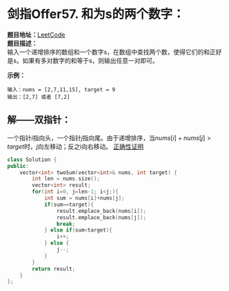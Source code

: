 # 剑指Offer57. 和为s的两个数字：  
**题目地址：**[LeetCode](https://leetcode-cn.com/problems/he-wei-sde-liang-ge-shu-zi-lcof/)  
**题目描述：**  
输入一个递增排序的数组和一个数字s，在数组中查找两个数，使得它们的和正好是s。如果有多对数字的和等于s，则输出任意一对即可。  

**示例：**  
```
输入：nums = [2,7,11,15], target = 9
输出：[2,7] 或者 [7,2]
```

## 解——双指针：
一个指针$i$指向头，一个指针$j$指向尾。由于递增排序，当$nums[i]+nums[j]>target$时，$j$向左移动；反之i向右移动。
[正确性证明](https://leetcode-cn.com/problems/he-wei-sde-liang-ge-shu-zi-lcof/solution/mian-shi-ti-57-he-wei-s-de-liang-ge-shu-zi-shuang-/)
```cpp
class Solution {
public:
    vector<int> twoSum(vector<int>& nums, int target) {
        int len = nums.size();
        vector<int> result;
        for(int i=0, j=len-1; i<j;){
            int sum = nums[i]+nums[j];
            if(sum==target){
                result.emplace_back(nums[i]);
                result.emplace_back(nums[j]);
                break;
            } else if(sum<target){
                i++;
            } else {
                j--;
            }
        }
        return result;
    }
};
```
